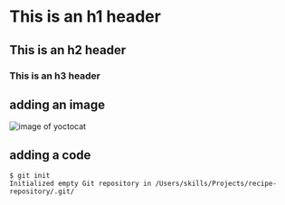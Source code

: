 # This is an h1 header
## This is an h2 header
### This is an h3 header

## adding an image

![image of yoctocat](https://octodex.github.com/images/yaktocat.png)

## adding a code
```
$ git init
Initialized empty Git repository in /Users/skills/Projects/recipe-repository/.git/
```
